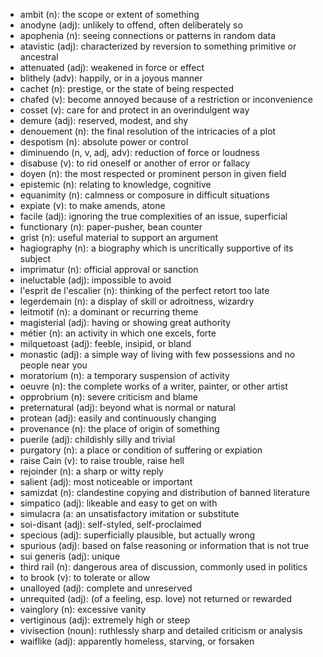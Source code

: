 * ambit (n): the scope or extent of something
* anodyne (adj): unlikely to offend, often deliberately so
* apophenia (n): seeing connections or patterns in random data
* atavistic (adj): characterized by reversion to something primitive or ancestral
* attenuated (adj): weakened in force or effect
* blithely (adv): happily, or in a joyous manner
* cachet (n): prestige, or the state of being respected
* chafed (v): become annoyed because of a restriction or inconvenience
* cosset (v): care for and protect in an overindulgent way
* demure (adj): reserved, modest, and shy
* denouement (n): the final resolution of the intricacies of a plot
* despotism (n): absolute power or control
* diminuendo (n, v, adj, adv): reduction of force or loudness
* disabuse (v): to rid oneself or another of error or fallacy
* doyen (n): the most respected or prominent person in given field
* epistemic (n): relating to knowledge, cognitive
* equanimity (n): calmness or composure in difficult situations
* expiate (v): to make amends, atone
* facile (adj): ignoring the true complexities of an issue, superficial
* functionary (n): paper-pusher, bean counter
* grist (n): useful material to support an argument
* hagiography (n): a biography which is uncritically supportive of its subject
* imprimatur (n): official approval or sanction
* ineluctable (adj): impossible to avoid
* l'esprit de l'escalier (n): thinking of the perfect retort too late
* legerdemain (n): a display of skill or adroitness, wizardry
* leitmotif (n): a dominant or recurring theme
* magisterial (adj): having or showing great authority
* métier (n): an activity in which one excels, forte
* milquetoast (adj): feeble, insipid, or bland
* monastic (adj): a simple way of living with few possessions and no people near you
* moratorium (n): a temporary suspension of activity
* oeuvre (n): the complete works of a writer, painter, or other artist
* opprobrium (n): severe criticism and blame
* preternatural (adj): beyond what is normal or natural
* protean (adj): easily and continuously changing
* provenance (n): the place of origin of something
* puerile (adj): childishly silly and trivial
* purgatory (n): a place or condition of suffering or expiation
* raise Cain (v): to raise trouble, raise hell
* rejoinder (n): a sharp or witty reply
* salient (adj): most noticeable or important
* samizdat (n): clandestine copying and distribution of banned literature
* simpatico (adj): likeable and easy to get on with
* simulacra (a: an unsatisfactory imitation or substitute
* soi-disant (adj): self-styled, self-proclaimed
* specious (adj): superficially plausible, but actually wrong
* spurious (adj): based on false reasoning or information that is not true
* sui generis (adj): unique
* third rail (n): dangerous area of discussion, commonly used in politics
* to brook (v): to tolerate or allow
* unalloyed (adj): complete and unreserved
* unrequited (adj): (of a feeling, esp. love) not returned or rewarded
* vainglory (n): excessive vanity
* vertiginous (adj): extremely high or steep
* vivisection (noun): ruthlessly sharp and detailed criticism or analysis
* waiflike (adj): apparently homeless, starving, or forsaken
